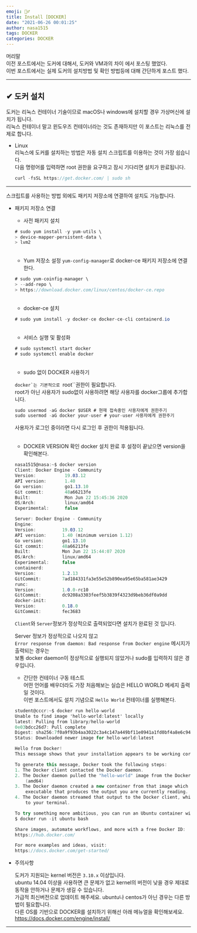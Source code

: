 ```yaml
---
emoji: 🤦‍♂️
title: Install [DOCKER]
date: "2021-06-26 00:01:25"
author: nasa1515
tags: DOCKER
categories: DOCKER
---
```



머리말  
 이전 포스트에서는 도커에 대해서, 도커와 VM과의 차이 에서 포스팅 했었다.  
 이번 포스트에서는 실제 도커의 설치방법 및 확인 방법등에 대해 간단하게 포스트 했다.


---



## ✔ 도커 설치

도커는 리눅스 컨테이너 기술이므로 macOS나 windows에 설치할 경우 가상머신에 설치가 됩니다.  
리눅스 컨테이너 말고 윈도우즈 컨테이너라는 것도 존재하지만 이 포스트는 리눅스를 전제로 합니다.  

* Linux  
    리눅스에 도커를 설치하는 방법은 자동 설치 스크립트를 이용하는 것이 가장 쉽습니다.  
    다음 명령어를 입력하면 root 권한을 요구하고 잠시 기다리면 설치가 완료됩니다.

    ```cs
    curl -fsSL https://get.docker.com/ | sudo sh
    ```


---
    
스크립트를 사용하는 방법 외에도 패키지 저장소에 연결하여 설치도 가능합니다.  

* 패키지 저장소 연결

    * 사전 패키지 설치  
    
    ```cs
    # sudo yum install -y yum-utils \
    > device-mapper-persistent-data \
    > lvm2
    ```

    <br/>

    * Yum 저장소 설정
    ``yum-config-manager``로 docker-ce 패키지 저장소에 연결한다.

    ```cs
    # sudo yum-coinfig-manager \
    > --add-repo \
    > https://download.docker.com/linux/centos/docker-ce.repo
    ```

    <br/>

    * docker-ce 설치
    
    ```cs
    # sudo yum install -y docker-ce docker-ce-cli containerd.io
    ```


    <br/>

    * 서비스 실행 및 활성화
    
    ```cs
    # sudo systemctl start docker
    # sudo systemctl enable docker
    ```


    <br/>

    * sudo 없이 DOCKER 사용하기

    ``docker`는 기본적으로 ``root``권한이 필요합니다.  
    root가 아닌 사용자가 sudo없이 사용하려면 해당 사용자를 docker그룹에 추가합니다.
    
    ```cs
    sudo usermod -aG docker $USER # 현재 접속중인 사용자에게 권한주기
    sudo usermod -aG docker your-user # your-user 사용자에게 권한주기
    ```

    사용자가 로그인 중이라면 다시 로그인 후 권한이 적용됩니다.


    <br/>

    * DOCKER VERSION 확인
    docker 설치 완료 후 설정이 끝났으면 version을 확인해본다.

    ```cs
    nasa1515@nasa:~$ docker version
    Client: Docker Engine - Community
    Version:           19.03.12
    API version:       1.40
    Go version:        go1.13.10
    Git commit:        48a66213fe
    Built:             Mon Jun 22 15:45:36 2020
    OS/Arch:           linux/amd64
    Experimental:      false

    Server: Docker Engine - Community
    Engine:
    Version:          19.03.12
    API version:      1.40 (minimum version 1.12)
    Go version:       go1.13.10
    Git commit:       48a66213fe
    Built:            Mon Jun 22 15:44:07 2020
    OS/Arch:          linux/amd64
    Experimental:     false
    containerd:
    Version:          1.2.13
    GitCommit:        7ad184331fa3e55e52b890ea95e65ba581ae3429
    runc:
    Version:          1.0.0-rc10
    GitCommit:        dc9208a3303feef5b3839f4323d9beb36df0a9dd
    docker-init:
    Version:          0.18.0
    GitCommit:        fec3683
    ```

    ``Client``와 ``Server``정보가 정상적으로 출력되었다면 설치가 완료된 것 입니다.

    Server 정보가 정상적으로 나오지 않고  
    ``Error response from daemon: Bad response from Docker engine`` 메시지가 출력되는 경우는  
    보통 docker daemon이 정상적으로 실행되지 않았거나 sudo를 입력하지 않은 경우입니다.




    * 간단한 컨테이너 구동 테스트  
    어떤 언어를 배우더라도 가장 처음해보는 실습은 HELLO WORLD 메세지 출력일 것이다.  
    이번 포스트에서도 설치 기념으로 ``Hello World`` 컨테이너를 실행해본다.
    
    ```cs
    student@cccr:~$ docker run hello-world
    Unable to find image 'hello-world:latest' locally
    latest: Pulling from library/hello-world
    0e03bdcc26d7: Pull complete 
    Digest: sha256:7f0a9f93b4aa3022c3a4c147a449bf11e0941a1fd0bf4a8e6c9408b2600777c5
    Status: Downloaded newer image for hello-world:latest

    Hello from Docker!
    This message shows that your installation appears to be working correctly.

    To generate this message, Docker took the following steps:
    1. The Docker client contacted the Docker daemon.
    2. The Docker daemon pulled the "hello-world" image from the Docker Hub.
        (amd64)
    3. The Docker daemon created a new container from that image which runs the
        executable that produces the output you are currently reading.
    4. The Docker daemon streamed that output to the Docker client, which sent it
        to your terminal.

    To try something more ambitious, you can run an Ubuntu container with:
    $ docker run -it ubuntu bash

    Share images, automate workflows, and more with a free Docker ID:
    https://hub.docker.com/

    For more examples and ideas, visit:
    https://docs.docker.com/get-started/

    ```


* 주의사항

    도커가 지원되는 kernel 버전은 ``3.10.x`` 이상입니다.  
    ubuntu 14.04 이상을 사용하면 큰 문제가 없고 kernel의 버전이 낮을 경우 제대로 동작을 안하거나 문제가 생길 수 있습니다.  
    가급적 최신버전으로 업데이트 해주세요. ubuntu나 centos가 아닌 경우는 다른 방법이 필요합니다.  
    다른 OS를 기반으로 DOCKER를 설치하기 위해선 아래 메뉴얼을 확인해보세요.  
    https://docs.docker.com/engine/install/

---


```toc
```